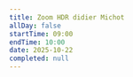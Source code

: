```yaml
---
title: Zoom HDR didier Michot
allDay: false
startTime: 09:00
endTime: 10:00
date: 2025-10-22
completed: null
---
```

